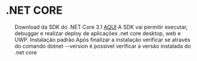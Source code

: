 <h1>.NET CORE</h1>
<ol>
Download da SDK do .NET Core 3.1  <a href="https://dotnet.microsoft.com/download/dotnet-core/3.1">AQUI</a>
A SDK vai permitir executar, debuggar e realizar deploy de aplicações .net core desktop, web e UWP.
Instalação padrão
Após finalizar a instalação verificar se através do comando  dotnet  --version é possível verificar a versão instalada do .net core
<ol>
